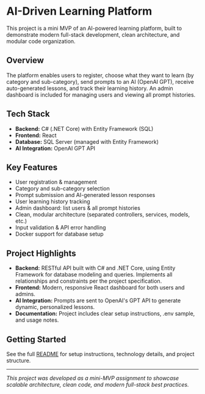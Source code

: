 # AI-Driven Learning Platform

This project is a mini MVP of an AI-powered learning platform, built to demonstrate modern full-stack development, clean architecture, and modular code organization.

## Overview

The platform enables users to register, choose what they want to learn (by category and sub-category), send prompts to an AI (OpenAI GPT), receive auto-generated lessons, and track their learning history. An admin dashboard is included for managing users and viewing all prompt histories.

## Tech Stack

- **Backend:** C# (.NET Core) with Entity Framework (SQL)
- **Frontend:** React
- **Database:** SQL Server (managed with Entity Framework)
- **AI Integration:** OpenAI GPT API

## Key Features

- User registration & management
- Category and sub-category selection
- Prompt submission and AI-generated lesson responses
- User learning history tracking
- Admin dashboard: list users & all prompt histories
- Clean, modular architecture (separated controllers, services, models, etc.)
- Input validation & API error handling
- Docker support for database setup

## Project Highlights

- **Backend:** RESTful API built with C# and .NET Core, using Entity Framework for database modeling and queries. Implements all relationships and constraints per the project specification.
- **Frontend:** Modern, responsive React dashboard for both users and admins.
- **AI Integration:** Prompts are sent to OpenAI's GPT API to generate dynamic, personalized lessons.
- **Documentation:** Project includes clear setup instructions, .env sample, and usage notes.

## Getting Started

See the full [README](./README.md) for setup instructions, technology details, and project structure.

---

*This project was developed as a mini-MVP assignment to showcase scalable architecture, clean code, and modern full-stack best practices.*
